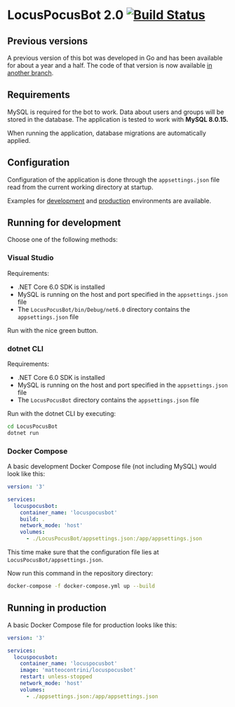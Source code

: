 # LocusPocusBot 2.0 [![Build Status](https://travis-ci.com/matteocontrini/locuspocusbot.svg?branch=dotnet)](https://travis-ci.com/matteocontrini/locuspocusbot)

## Previous versions

A previous version of this bot was developed in Go and has been available for about a year and a half. The code of that version is now available [in another branch](https://github.com/matteocontrini/locuspocusbot/tree/go).

## Requirements

MySQL is required for the bot to work. Data about users and groups will be stored in the database. The application is tested to work with **MySQL 8.0.15.**

When running the application, database migrations are automatically applied.

## Configuration

Configuration of the application is done through the `appsettings.json` file read from the current working directory at startup.

Examples for [development](https://github.com/matteocontrini/locuspocusbot/blob/dotnet/LocusPocusBot/appsettings.example.development.json) and [production](https://github.com/matteocontrini/locuspocusbot/blob/dotnet/LocusPocusBot/appsettings.example.json) environments are available.

## Running for development

Choose one of the following methods:

### Visual Studio

Requirements:

- .NET Core 6.0 SDK is installed
- MySQL is running on the host and port specified in the `appsettings.json` file
- The `LocusPocusBot/bin/Debug/net6.0` directory contains the `appsettings.json` file

Run with the nice green button.

### dotnet CLI

Requirements:

- .NET Core 6.0 SDK is installed
- MySQL is running on the host and port specified in the `appsettings.json` file
- The `LocusPocusBot` directory contains the `appsettings.json` file

Run with the dotnet CLI by executing:

```sh
cd LocusPocusBot
dotnet run
```

### Docker Compose

A basic development Docker Compose file (not including MySQL) would look like this:

```yaml
version: '3'

services:
  locuspocusbot:
    container_name: 'locuspocusbot'
    build: .
    network_mode: 'host'
    volumes:
      - ./LocusPocusBot/appsettings.json:/app/appsettings.json
```

This time make sure that the configuration file lies at `LocusPocusBot/appsettings.json`.

Now run this command in the repository directory:

```sh
docker-compose -f docker-compose.yml up --build
```

## Running in production

A basic Docker Compose file for production looks like this:

```yaml
version: '3'

services:
  locuspocusbot:
    container_name: 'locuspocusbot'
    image: 'matteocontrini/locuspocusbot'
    restart: unless-stopped
    network_mode: 'host'
    volumes:
      - ./appsettings.json:/app/appsettings.json
```
